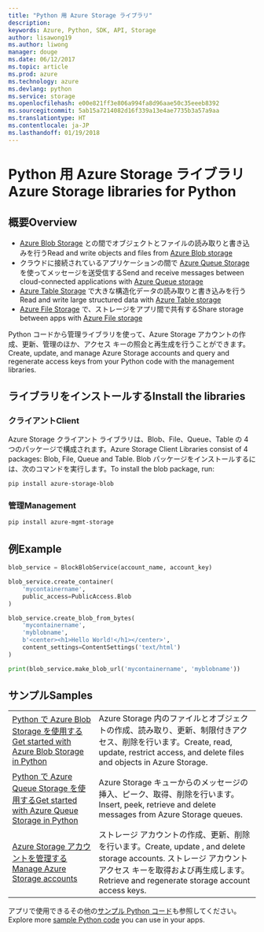 ```yaml
---
title: "Python 用 Azure Storage ライブラリ"
description: 
keywords: Azure, Python, SDK, API, Storage
author: lisawong19
ms.author: liwong
manager: douge
ms.date: 06/12/2017
ms.topic: article
ms.prod: azure
ms.technology: azure
ms.devlang: python
ms.service: storage
ms.openlocfilehash: e00e821ff3e806a994fa8d96aae50c35eeeb8392
ms.sourcegitcommit: 5ab15a7214082d16f339a13e4ae7735b3a57a9aa
ms.translationtype: HT
ms.contentlocale: ja-JP
ms.lasthandoff: 01/19/2018
---
```

# <a name="azure-storage-libraries-for-python"></a><span data-ttu-id="b77c5-103">Python 用 Azure Storage ライブラリ</span><span class="sxs-lookup"><span data-stu-id="b77c5-103">Azure Storage libraries for Python</span></span>

## <a name="overview"></a><span data-ttu-id="b77c5-104">概要</span><span class="sxs-lookup"><span data-stu-id="b77c5-104">Overview</span></span>
- <span data-ttu-id="b77c5-105">[Azure Blob Storage](https://docs.microsoft.com/en-us/azure/storage/storage-python-how-to-use-blob-storage) との間でオブジェクトとファイルの読み取りと書き込みを行う</span><span class="sxs-lookup"><span data-stu-id="b77c5-105">Read and write objects and files from [Azure Blob storage](https://docs.microsoft.com/en-us/azure/storage/storage-python-how-to-use-blob-storage)</span></span>
- <span data-ttu-id="b77c5-106">クラウドに接続されているアプリケーションの間で [Azure Queue Storage](https://docs.microsoft.com/azure/storage/storage-python-how-to-use-queue-storage) を使ってメッセージを送受信する</span><span class="sxs-lookup"><span data-stu-id="b77c5-106">Send and receive messages between cloud-connected applications with [Azure Queue storage](https://docs.microsoft.com/azure/storage/storage-python-how-to-use-queue-storage)</span></span>
- <span data-ttu-id="b77c5-107">[Azure Table Storage](https://docs.microsoft.com/azure/storage/storage-python-how-to-use-table-storage) で大きな構造化データの読み取りと書き込みを行う</span><span class="sxs-lookup"><span data-stu-id="b77c5-107">Read and write large structured data with [Azure Table storage](https://docs.microsoft.com/azure/storage/storage-python-how-to-use-table-storage)</span></span> 
- <span data-ttu-id="b77c5-108">[Azure File Storage](https://docs.microsoft.com/azure/storage/storage-python-how-to-use-file-storage) で、ストレージをアプリ間で共有する</span><span class="sxs-lookup"><span data-stu-id="b77c5-108">Share storage between apps with [Azure File storage](https://docs.microsoft.com/azure/storage/storage-python-how-to-use-file-storage)</span></span>

<span data-ttu-id="b77c5-109">Python コードから管理ライブラリを使って、Azure Storage アカウントの作成、更新、管理のほか、アクセス キーの照会と再生成を行うことができます。</span><span class="sxs-lookup"><span data-stu-id="b77c5-109">Create, update, and manage Azure Storage accounts and query and regenerate access keys from your Python code with the management libraries.</span></span>

## <a name="install-the-libraries"></a><span data-ttu-id="b77c5-110">ライブラリをインストールする</span><span class="sxs-lookup"><span data-stu-id="b77c5-110">Install the libraries</span></span>

### <a name="client"></a><span data-ttu-id="b77c5-111">クライアント</span><span class="sxs-lookup"><span data-stu-id="b77c5-111">Client</span></span>

<span data-ttu-id="b77c5-112">Azure Storage クライアント ライブラリは、Blob、File、Queue、Table の 4 つのパッケージで構成されます。</span><span class="sxs-lookup"><span data-stu-id="b77c5-112">Azure Storage Client Libraries consist of 4 packages: Blob, File, Queue and Table.</span></span> <span data-ttu-id="b77c5-113">Blob パッケージをインストールするには、次のコマンドを実行します。</span><span class="sxs-lookup"><span data-stu-id="b77c5-113">To install the blob package, run:</span></span>

```bash
pip install azure-storage-blob
```

### <a name="management"></a><span data-ttu-id="b77c5-114">管理</span><span class="sxs-lookup"><span data-stu-id="b77c5-114">Management</span></span>

```bash
pip install azure-mgmt-storage
```

## <a name="example"></a><span data-ttu-id="b77c5-115">例</span><span class="sxs-lookup"><span data-stu-id="b77c5-115">Example</span></span>
```python
blob_service = BlockBlobService(account_name, account_key)

blob_service.create_container(
    'mycontainername',
    public_access=PublicAccess.Blob
)

blob_service.create_blob_from_bytes(
    'mycontainername',
    'myblobname',
    b'<center><h1>Hello World!</h1></center>',
    content_settings=ContentSettings('text/html')
)

print(blob_service.make_blob_url('mycontainername', 'myblobname'))
```

## <a name="samples"></a><span data-ttu-id="b77c5-116">サンプル</span><span class="sxs-lookup"><span data-stu-id="b77c5-116">Samples</span></span>

| | |
|--|--|
| [<span data-ttu-id="b77c5-117">Python で Azure Blob Storage を使用する</span><span class="sxs-lookup"><span data-stu-id="b77c5-117">Get started with Azure Blob Storage in Python</span></span>](https://docs.microsoft.com/en-us/azure/storage/blobs/storage-python-how-to-use-blob-storage) | <span data-ttu-id="b77c5-118">Azure Storage 内のファイルとオブジェクトの作成、読み取り、更新、制限付きアクセス、削除を行います。</span><span class="sxs-lookup"><span data-stu-id="b77c5-118">Create, read, update, restrict access, and delete files and objects in Azure Storage.</span></span> |
| [<span data-ttu-id="b77c5-119">Python で Azure Queue Storage を使用する</span><span class="sxs-lookup"><span data-stu-id="b77c5-119">Get started with Azure Queue Storage in Python</span></span>](https://docs.microsoft.com/en-us/azure/storage/queues/storage-python-how-to-use-queue-storage) | <span data-ttu-id="b77c5-120">Azure Storage キューからのメッセージの挿入、ピーク、取得、削除を行います。</span><span class="sxs-lookup"><span data-stu-id="b77c5-120">Insert, peek, retrieve and delete messages from Azure Storage queues.</span></span> | 
| [<span data-ttu-id="b77c5-121">Azure Storage アカウントを管理する</span><span class="sxs-lookup"><span data-stu-id="b77c5-121">Manage Azure Storage accounts</span></span>](https://azure.microsoft.com/resources/samples/storage-python-manage) | <span data-ttu-id="b77c5-122">ストレージ アカウントの作成、更新、削除を行います。</span><span class="sxs-lookup"><span data-stu-id="b77c5-122">Create, update , and delete storage accounts.</span></span> <span data-ttu-id="b77c5-123">ストレージ アカウント アクセス キーを取得および再生成します。</span><span class="sxs-lookup"><span data-stu-id="b77c5-123">Retrieve and regenerate storage account access keys.</span></span>

<span data-ttu-id="b77c5-124">アプリで使用できるその他の[サンプル Python コード](https://azure.microsoft.com/resources/samples/?platform=python)も参照してください。</span><span class="sxs-lookup"><span data-stu-id="b77c5-124">Explore more [sample Python code](https://azure.microsoft.com/resources/samples/?platform=python) you can use in your apps.</span></span>
